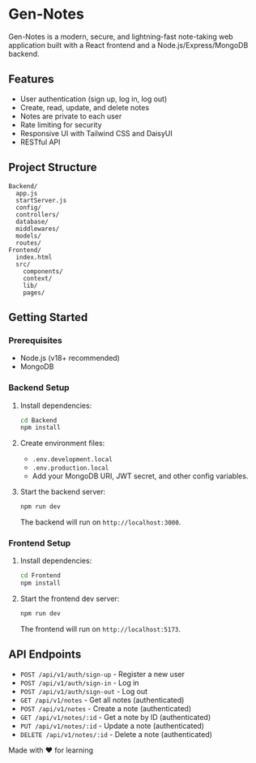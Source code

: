 # Gen-Notes

Gen-Notes is a modern, secure, and lightning-fast note-taking web application built with a React frontend and a Node.js/Express/MongoDB backend.

## Features

- User authentication (sign up, log in, log out)
- Create, read, update, and delete notes
- Notes are private to each user
- Rate limiting for security
- Responsive UI with Tailwind CSS and DaisyUI
- RESTful API

## Project Structure

```
Backend/
  app.js
  startServer.js
  config/
  controllers/
  database/
  middlewares/
  models/
  routes/
Frontend/
  index.html
  src/
    components/
    context/
    lib/
    pages/
```

## Getting Started

### Prerequisites

- Node.js (v18+ recommended)
- MongoDB

### Backend Setup

1. Install dependencies:
   ```sh
   cd Backend
   npm install
   ```
2. Create environment files:
   - `.env.development.local`
   - `.env.production.local`
   - Add your MongoDB URI, JWT secret, and other config variables.

3. Start the backend server:
   ```sh
   npm run dev
   ```
   The backend will run on `http://localhost:3000`.

### Frontend Setup

1. Install dependencies:
   ```sh
   cd Frontend
   npm install
   ```
2. Start the frontend dev server:
   ```sh
   npm run dev
   ```
   The frontend will run on `http://localhost:5173`.

## API Endpoints

- `POST /api/v1/auth/sign-up` - Register a new user
- `POST /api/v1/auth/sign-in` - Log in
- `POST /api/v1/auth/sign-out` - Log out
- `GET /api/v1/notes` - Get all notes (authenticated)
- `POST /api/v1/notes` - Create a note (authenticated)
- `GET /api/v1/notes/:id` - Get a note by ID (authenticated)
- `PUT /api/v1/notes/:id` - Update a note (authenticated)
- `DELETE /api/v1/notes/:id` - Delete a note (authenticated)



Made with ❤️ for learning 